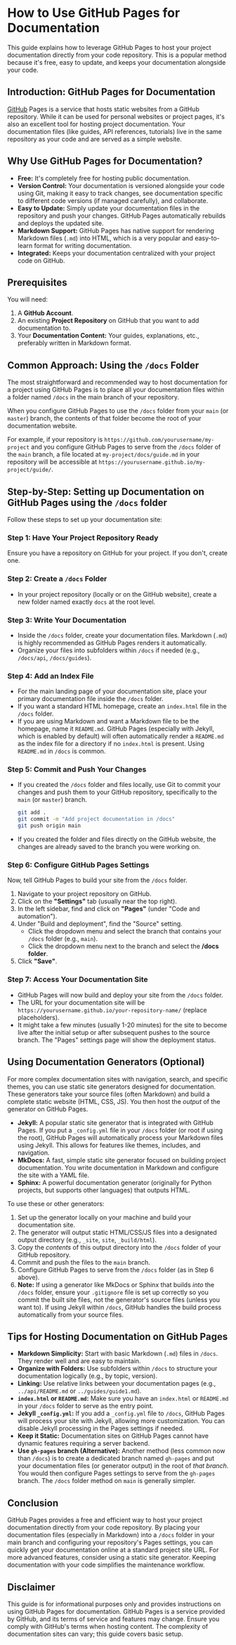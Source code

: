 # How to Use GitHub Pages for Documentation

This guide explains how to leverage GitHub Pages to host your project documentation directly from your code repository. This is a popular method because it's free, easy to update, and keeps your documentation alongside your code.

## Introduction: GitHub Pages for Documentation

[GitHub](https://github.com/) Pages is a service that hosts static websites from a GitHub repository. While it can be used for personal websites or project pages, it's also an excellent tool for hosting project documentation. Your documentation files (like guides, API references, tutorials) live in the same repository as your code and are served as a simple website.

## Why Use GitHub Pages for Documentation?

* **Free:** It's completely free for hosting public documentation.
* **Version Control:** Your documentation is versioned alongside your code using Git, making it easy to track changes, see documentation specific to different code versions (if managed carefully), and collaborate.
* **Easy to Update:** Simply update your documentation files in the repository and push your changes. GitHub Pages automatically rebuilds and deploys the updated site.
* **Markdown Support:** GitHub Pages has native support for rendering Markdown files (`.md`) into HTML, which is a very popular and easy-to-learn format for writing documentation.
* **Integrated:** Keeps your documentation centralized with your project code on GitHub.

## Prerequisites

You will need:

1.  A **GitHub Account**.
2.  An existing **Project Repository** on GitHub that you want to add documentation to.
3.  Your **Documentation Content:** Your guides, explanations, etc., preferably written in Markdown format.

## Common Approach: Using the `/docs` Folder

The most straightforward and recommended way to host documentation for a project using GitHub Pages is to place all your documentation files within a folder named `/docs` in the main branch of your repository.

When you configure GitHub Pages to use the `/docs` folder from your `main` (or `master`) branch, the contents of that folder become the root of your documentation website.

For example, if your repository is `https://github.com/yourusername/my-project` and you configure GitHub Pages to serve from the `/docs` folder of the `main` branch, a file located at `my-project/docs/guide.md` in your repository will be accessible at `https://yourusername.github.io/my-project/guide/`.

## Step-by-Step: Setting up Documentation on GitHub Pages using the `/docs` folder

Follow these steps to set up your documentation site:

### Step 1: Have Your Project Repository Ready

Ensure you have a repository on GitHub for your project. If you don't, create one.

### Step 2: Create a `/docs` Folder

* In your project repository (locally or on the GitHub website), create a new folder named exactly `docs` at the root level.

### Step 3: Write Your Documentation

* Inside the `/docs` folder, create your documentation files. Markdown (`.md`) is highly recommended as GitHub Pages renders it automatically.
* Organize your files into subfolders within `/docs` if needed (e.g., `/docs/api`, `/docs/guides`).

### Step 4: Add an Index File

* For the main landing page of your documentation site, place your primary documentation file inside the `/docs` folder.
* If you want a standard HTML homepage, create an `index.html` file in the `/docs` folder.
* If you are using Markdown and want a Markdown file to be the homepage, name it `README.md`. GitHub Pages (especially with Jekyll, which is enabled by default) will often automatically render a `README.md` as the index file for a directory if no `index.html` is present. Using `README.md` in `/docs` is common.

### Step 5: Commit and Push Your Changes

* If you created the `/docs` folder and files locally, use Git to commit your changes and push them to your GitHub repository, specifically to the `main` (or `master`) branch.
    ```bash
    git add .
    git commit -m "Add project documentation in /docs"
    git push origin main
    ```
* If you created the folder and files directly on the GitHub website, the changes are already saved to the branch you were working on.

### Step 6: Configure GitHub Pages Settings

Now, tell GitHub Pages to build your site from the `/docs` folder.

1.  Navigate to your project repository on GitHub.
2.  Click on the **"Settings"** tab (usually near the top right).
3.  In the left sidebar, find and click on **"Pages"** (under "Code and automation").
4.  Under "Build and deployment", find the "Source" setting.
    * Click the dropdown menu and select the branch that contains your `/docs` folder (e.g., `main`).
    * Click the dropdown menu next to the branch and select the **/docs folder**.
5.  Click **"Save"**.

### Step 7: Access Your Documentation Site

* GitHub Pages will now build and deploy your site from the `/docs` folder.
* The URL for your documentation site will be `https://yourusername.github.io/your-repository-name/` (replace placeholders).
* It might take a few minutes (usually 1-20 minutes) for the site to become live after the initial setup or after subsequent pushes to the source branch. The "Pages" settings page will show the deployment status.

## Using Documentation Generators (Optional)

For more complex documentation sites with navigation, search, and specific themes, you can use static site generators designed for documentation. These generators take your source files (often Markdown) and build a complete static website (HTML, CSS, JS). You then host the *output* of the generator on GitHub Pages.

* **Jekyll:** A popular static site generator that is integrated with GitHub Pages. If you put a `_config.yml` file in your `/docs` folder (or root if using the root), GitHub Pages will automatically process your Markdown files using Jekyll. This allows for features like themes, includes, and navigation.
* **MkDocs:** A fast, simple static site generator focused on building project documentation. You write documentation in Markdown and configure the site with a YAML file.
* **Sphinx:** A powerful documentation generator (originally for Python projects, but supports other languages) that outputs HTML.

To use these or other generators:

1.  Set up the generator locally on your machine and build your documentation site.
2.  The generator will output static HTML/CSS/JS files into a designated output directory (e.g., `_site`, `site`, `_build/html`).
3.  Copy the *contents* of this output directory into the `/docs` folder of your GitHub repository.
4.  Commit and push the files to the `main` branch.
5.  Configure GitHub Pages to serve from the `/docs` folder (as in Step 6 above).
6.  **Note:** If using a generator like MkDocs or Sphinx that builds *into* the `/docs` folder, ensure your `.gitignore` file is set up correctly so you commit the built site files, not the generator's source files (unless you want to). If using Jekyll within `/docs`, GitHub handles the build process automatically from your source files.

## Tips for Hosting Documentation on GitHub Pages

* **Markdown Simplicity:** Start with basic Markdown (`.md`) files in `/docs`. They render well and are easy to maintain.
* **Organize with Folders:** Use subfolders within `/docs` to structure your documentation logically (e.g., by topic, version).
* **Linking:** Use relative links between your documentation pages (e.g., `../api/README.md` or `../guides/guide1.md`).
* **`index.html` or `README.md`:** Make sure you have an `index.html` or `README.md` in your `/docs` folder to serve as the entry point.
* **Jekyll `_config.yml`:** If you add a `_config.yml` file to `/docs`, GitHub Pages will process your site with Jekyll, allowing more customization. You can disable Jekyll processing in the Pages settings if needed.
* **Keep it Static:** Documentation sites on GitHub Pages cannot have dynamic features requiring a server backend.
* **Use `gh-pages` branch (Alternative):** Another method (less common now than `/docs`) is to create a dedicated branch named `gh-pages` and put your documentation files (or generator output) in the root of *that branch*. You would then configure Pages settings to serve from the `gh-pages` branch. The `/docs` folder method on `main` is generally simpler.

## Conclusion

GitHub Pages provides a free and efficient way to host your project documentation directly from your code repository. By placing your documentation files (especially in Markdown) into a `/docs` folder in your main branch and configuring your repository's Pages settings, you can quickly get your documentation online at a standard project site URL. For more advanced features, consider using a static site generator. Keeping documentation with your code simplifies the maintenance workflow.

## Disclaimer

This guide is for informational purposes only and provides instructions on using GitHub Pages for documentation. GitHub Pages is a service provided by GitHub, and its terms of service and features may change. Ensure you comply with GitHub's terms when hosting content. The complexity of documentation sites can vary; this guide covers basic setup.
